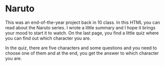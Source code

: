 # Naruto

This was an end-of-the-year project back in 10 class. In this HTML you can read about the Naruto series. I wrote a little summary and I hope it brings your mood to start it to watch. On the last page, you find a little quiz where you can find out which character you are.

In the quiz, there are five characters and some questions and you need to choose one of them and at the end, you get the answer to which character you are. 
